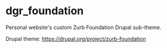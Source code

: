 dgr_foundation
==============

Personal website's custom Zurb Foundation Drupal sub-theme. 

Drupal theme: https://drupal.org/project/zurb-foundation
